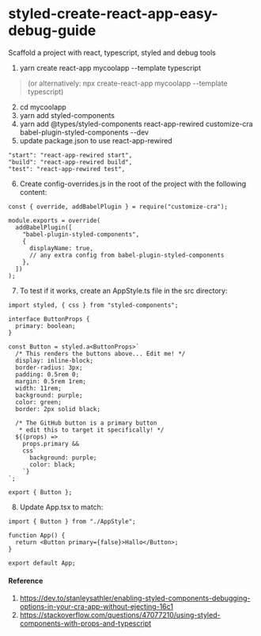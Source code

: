 # styled-create-react-app-easy-debug-guide

Scaffold a project with react, typescript, styled and debug tools

1. yarn create react-app mycoolapp --template typescript
> (or alternatively: npx create-react-app mycoolapp --template typescript)
2. cd mycoolapp
3. yarn add styled-components
4. yarn add @types/styled-components react-app-rewired customize-cra babel-plugin-styled-components --dev
5. update package.json to use react-app-rewired
```
"start": "react-app-rewired start",
"build": "react-app-rewired build",
"test": "react-app-rewired test",
```
6. Create config-overrides.js in the root of the project with the following content:
```
const { override, addBabelPlugin } = require("customize-cra");

module.exports = override(
  addBabelPlugin([
    "babel-plugin-styled-components",
    {
      displayName: true,
      // any extra config from babel-plugin-styled-components
    },
  ])
);
```

7. To test if it works, create an AppStyle.ts file in the src directory:
```
import styled, { css } from "styled-components";

interface ButtonProps {
  primary: boolean;
}

const Button = styled.a<ButtonProps>`
  /* This renders the buttons above... Edit me! */
  display: inline-block;
  border-radius: 3px;
  padding: 0.5rem 0;
  margin: 0.5rem 1rem;
  width: 11rem;
  background: purple;
  color: green;
  border: 2px solid black;

  /* The GitHub button is a primary button
   * edit this to target it specifically! */
  ${(props) =>
    props.primary &&
    css`
      background: purple;
      color: black;
    `}
`;

export { Button };
```

8. Update App.tsx to match:
```
import { Button } from "./AppStyle";

function App() {
  return <Button primary={false}>Hallo</Button>;
}

export default App;
```

#### Reference
1. https://dev.to/stanleysathler/enabling-styled-components-debugging-options-in-your-cra-app-without-ejecting-16c1
2. https://stackoverflow.com/questions/47077210/using-styled-components-with-props-and-typescript
